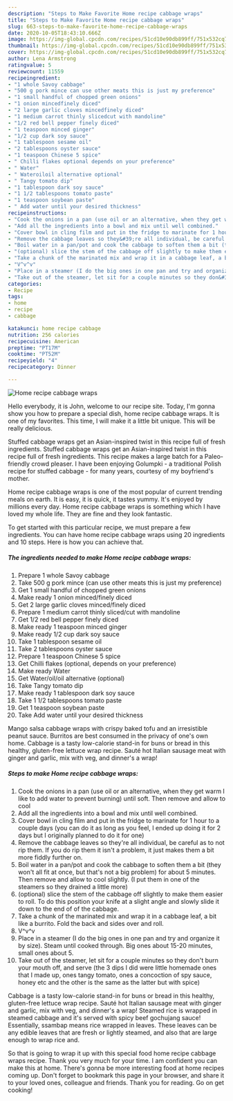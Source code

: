 ```yaml
---
description: "Steps to Make Favorite Home recipe cabbage wraps"
title: "Steps to Make Favorite Home recipe cabbage wraps"
slug: 663-steps-to-make-favorite-home-recipe-cabbage-wraps
date: 2020-10-05T18:43:10.666Z
image: https://img-global.cpcdn.com/recipes/51cd10e90db899ff/751x532cq70/home-recipe-cabbage-wraps-recipe-main-photo.jpg
thumbnail: https://img-global.cpcdn.com/recipes/51cd10e90db899ff/751x532cq70/home-recipe-cabbage-wraps-recipe-main-photo.jpg
cover: https://img-global.cpcdn.com/recipes/51cd10e90db899ff/751x532cq70/home-recipe-cabbage-wraps-recipe-main-photo.jpg
author: Lena Armstrong
ratingvalue: 5
reviewcount: 11559
recipeingredient:
- "1 whole Savoy cabbage"
- "500 g pork mince can use other meats this is just my preference"
- "1 small handful of chopped green onions"
- "1 onion mincedfinely diced"
- "2 large garlic cloves mincedfinely diced"
- "1 medium carrot thinly slicedcut with mandoline"
- "1/2 red bell pepper finely diced"
- "1 teaspoon minced ginger"
- "1/2 cup dark soy sauce"
- "1 tablespoon sesame oil"
- "2 tablespoons oyster sauce"
- "1 teaspoon Chinese 5 spice"
- " Chilli flakes optional depends on your preference"
- " Water"
- " Wateroiloil alternative optional"
- " Tangy tomato dip"
- "1 tablespoon dark soy sauce"
- "1 1/2 tablespoons tomato paste"
- "1 teaspoon soybean paste"
- " Add water until your desired thickness"
recipeinstructions:
- "Cook the onions in a pan (use oil or an alternative, when they get warm I like to add water to prevent burning) until soft. Then remove and allow to cool"
- "Add all the ingredients into a bowl and mix until well combined."
- "Cover bowl in cling film and put in the fridge to marinate for 1 hour to a couple days (you can do it as long as you feel, I ended up doing it for 2 days but I originally planned to do it for one)"
- "Remove the cabbage leaves so they&#39;re all individual, be careful as to not rip them. If you do rip them it isn&#39;t a problem, it just makes them a bit more fiddly further on."
- "Boil water in a pan/pot and cook the cabbage to soften them a bit (they won&#39;t all fit at once, but that&#39;s not a big problem) for about 5 minutes. Then remove and allow to cool slightly. (I put them in one of the steamers so they drained a little more)"
- "(optional) slice the stem of the cabbage off slightly to make them easier to roll. To do this position your knife at a slight angle and slowly slide it down to the end of of the cabbage."
- "Take a chunk of the marinated mix and wrap it in a cabbage leaf, a bit like a burrito. Fold the back and sides over and roll."
- "V^v^v"
- "Place in a steamer (I do the big ones in one pan and try and organize it by size). Steam until cooked through. Big ones about 15-20 minutes, small ones about 5."
- "Take out of the steamer, let sit for a couple minutes so they don&#39;t burn your mouth off, and serve (the 3 dips I did were little homemade ones that I made up, ones tangy tomato, ones a concoction of spy sauce, honey etc and the other is the same as the latter but with spice)"
categories:
- Recipe
tags:
- home
- recipe
- cabbage

katakunci: home recipe cabbage 
nutrition: 256 calories
recipecuisine: American
preptime: "PT17M"
cooktime: "PT52M"
recipeyield: "4"
recipecategory: Dinner

---
```



![Home recipe cabbage wraps](https://img-global.cpcdn.com/recipes/51cd10e90db899ff/751x532cq70/home-recipe-cabbage-wraps-recipe-main-photo.jpg)

Hello everybody, it is John, welcome to our recipe site. Today, I'm gonna show you how to prepare a special dish, home recipe cabbage wraps. It is one of my favorites. This time, I will make it a little bit unique. This will be really delicious.

Stuffed cabbage wraps get an Asian-inspired twist in this recipe full of fresh ingredients. Stuffed cabbage wraps get an Asian-inspired twist in this recipe full of fresh ingredients. This recipe makes a large batch for a Paleo-friendly crowd pleaser. I have been enjoying Golumpki - a traditional Polish recipe for stuffed cabbage - for many years, courtesy of my boyfriend&#39;s mother.

Home recipe cabbage wraps is one of the most popular of current trending meals on earth. It is easy, it is quick, it tastes yummy. It's enjoyed by millions every day. Home recipe cabbage wraps is something which I have loved my whole life. They are fine and they look fantastic.


To get started with this particular recipe, we must prepare a few ingredients. You can have home recipe cabbage wraps using 20 ingredients and 10 steps. Here is how you can achieve that.

<!--inarticleads1-->

##### The ingredients needed to make Home recipe cabbage wraps:

1. Prepare 1 whole Savoy cabbage
1. Take 500 g pork mince (can use other meats this is just my preference)
1. Get 1 small handful of chopped green onions
1. Make ready 1 onion minced/finely diced
1. Get 2 large garlic cloves minced/finely diced
1. Prepare 1 medium carrot thinly sliced/cut with mandoline
1. Get 1/2 red bell pepper finely diced
1. Make ready 1 teaspoon minced ginger
1. Make ready 1/2 cup dark soy sauce
1. Take 1 tablespoon sesame oil
1. Take 2 tablespoons oyster sauce
1. Prepare 1 teaspoon Chinese 5 spice
1. Get  Chilli flakes (optional, depends on your preference)
1. Make ready  Water
1. Get  Water/oil/oil alternative (optional)
1. Take  Tangy tomato dip
1. Make ready 1 tablespoon dark soy sauce
1. Take 1 1/2 tablespoons tomato paste
1. Get 1 teaspoon soybean paste
1. Take  Add water until your desired thickness


Mango salsa cabbage wraps with crispy baked tofu and an irresistible peanut sauce. Burritos are best consumed in the privacy of one&#39;s own home. Cabbage is a tasty low-calorie stand-in for buns or bread in this healthy, gluten-free lettuce wrap recipe. Sauté hot Italian sausage meat with ginger and garlic, mix with veg, and dinner&#39;s a wrap! 

<!--inarticleads2-->

##### Steps to make Home recipe cabbage wraps:

1. Cook the onions in a pan (use oil or an alternative, when they get warm I like to add water to prevent burning) until soft. Then remove and allow to cool
1. Add all the ingredients into a bowl and mix until well combined.
1. Cover bowl in cling film and put in the fridge to marinate for 1 hour to a couple days (you can do it as long as you feel, I ended up doing it for 2 days but I originally planned to do it for one)
1. Remove the cabbage leaves so they&#39;re all individual, be careful as to not rip them. If you do rip them it isn&#39;t a problem, it just makes them a bit more fiddly further on.
1. Boil water in a pan/pot and cook the cabbage to soften them a bit (they won&#39;t all fit at once, but that&#39;s not a big problem) for about 5 minutes. Then remove and allow to cool slightly. (I put them in one of the steamers so they drained a little more)
1. (optional) slice the stem of the cabbage off slightly to make them easier to roll. To do this position your knife at a slight angle and slowly slide it down to the end of of the cabbage.
1. Take a chunk of the marinated mix and wrap it in a cabbage leaf, a bit like a burrito. Fold the back and sides over and roll.
1. V^v^v
1. Place in a steamer (I do the big ones in one pan and try and organize it by size). Steam until cooked through. Big ones about 15-20 minutes, small ones about 5.
1. Take out of the steamer, let sit for a couple minutes so they don&#39;t burn your mouth off, and serve (the 3 dips I did were little homemade ones that I made up, ones tangy tomato, ones a concoction of spy sauce, honey etc and the other is the same as the latter but with spice)


Cabbage is a tasty low-calorie stand-in for buns or bread in this healthy, gluten-free lettuce wrap recipe. Sauté hot Italian sausage meat with ginger and garlic, mix with veg, and dinner&#39;s a wrap! Steamed rice is wrapped in steamed cabbage and it&#39;s served with spicy beef gochujang sauce! Essentially, ssambap means rice wrapped in leaves. These leaves can be any edible leaves that are fresh or lightly steamed, and also that are large enough to wrap rice and. 

So that is going to wrap it up with this special food home recipe cabbage wraps recipe. Thank you very much for your time. I am confident you can make this at home. There's gonna be more interesting food at home recipes coming up. Don't forget to bookmark this page in your browser, and share it to your loved ones, colleague and friends. Thank you for reading. Go on get cooking!
